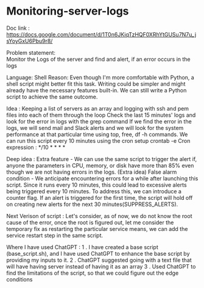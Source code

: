 # Monitoring-server-logs

Doc link : https://docs.google.com/document/d/1T0n6JKiqTzHQF0XRhYtGUSu7N7u_jsYoyGxU6Pbu9r8/


Problem statement:  
	Monitor the Logs of the server and find and alert, if an error occurs in the logs

Language: Shell 
Reason: Even though I'm more comfortable with Python, a shell script might better fit this task. Writing could be simpler and might already have the necessary features built-in. We can still write a Python script to achieve the same outcome.

Idea :
Keeping a list of servers as an array and logging with ssh and pem files into each of them through the loop 
Check the last 15 minutes' logs and look for the error in logs with the grep command 
If we find the error in the logs, we will send mail and Slack alerts and we will look for the system performance at that particular time using top, free, df -h  commands.
We can run this script every 10 minutes using the cron setup crontab -e
Cron expression : */10 * * * *

Deep idea : 
Extra feature - We can use the same script to trigger the alert if, anyone the parameters in CPU, memory, or disk have more than 85% even though we are not having errors in the logs. (Extra idea)
False alarm condition - We anticipate encountering errors for a while after launching this script. Since it runs every 10 minutes, this could lead to excessive alerts being triggered every 10 minutes. To address this, we can introduce a counter flag. If an alert is triggered for the first time, the script will hold off on creating new alerts for the next 30 minutes(SUPPRESS_ALERTS).

Next Verison of script : 
Let's consider, as of now, we do not know the root cause of the error, once the root is figured out, let me consider the temporary fix as restarting the particular service means, we can add the service restart step in the same script.

Where I have used ChatGPT :
1 . I have created a base script (base_script.sh), and I have used ChatGPT to enhance the base script by providing my inputs to it. 
2 . ChatGPT suggested going with a text file that will have having server instead of having it as an array
3 . Used ChatGPT to find the limitations of the script, so that we could figure out the edge conditions
